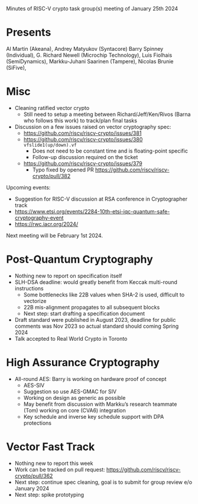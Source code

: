 Minutes of RISC-V crypto task group(s) meeting of January 25th 2024


# Presents

Al Martin (Akeana),
Andrey Matyukov (Syntacore)
Barry Spinney (Individual),
G. Richard Newell (Microchip Technology),
Luis Fiolhais (SemiDynamics),
Markku-Juhani Saarinen (Tampere),
Nicolas Brunie (SiFive),


# Misc

- Cleaning ratified vector crypto
    - Still need to setup a meeting between Richard/Jeff/Ken/Rivos (Barna who follows this work) to track/plan final tasks
- Discussion on a few issues raised on vector cryptography spec:
    - https://github.com/riscv/riscv-crypto/issues/381
    - https://github.com/riscv/riscv-crypto/issues/380 `vfslide1(up/down).vf`
        - Does not need to be constant time and is floating-point specific
        - Follow-up discussion required on the ticket
    - https://github.com/riscv/riscv-crypto/issues/379 
        - Typo fixed by opened PR https://github.com/riscv/riscv-crypto/pull/382


Upcoming events:

- Suggestion for RISC-V discussion at RSA conference in Cryptographer track
- https://www.etsi.org/events/2284-10th-etsi-iqc-quantum-safe-cryptography-event
- https://rwc.iacr.org/2024/


Next meeting will be February 1st 2024.

# Post-Quantum Cryptography


- Nothing new to report on specification itself
- SLH-DSA deadline: would greatly benefit from Keccak multi-round instructions
    - Some bottlenecks like 22B values when SHA-2 is used, difficult to vectorize
    - 22B mis-alignment propagates to all subsequent blocks
    - Next step: start drafting a specification document
- Draft standard were published in August 2023, deadline for public comments was Nov 2023 so actual standard should coming Spring 2024
- Talk accepted to Real World Crypto in Toronto

# High Assurance Cryptography 


- All-round AES: Barry is working on hardware proof of concept
    - AES-SIV 
    - Suggestion so use AES-GMAC for SIV
    - Working on design as generic as possible
    - May benefit from discussion with Markku’s research teammate (Tom) working on core (CVA6) integration
    - Key schedule and inverse key schedule support with DPA protections


# Vector Fast Track 

- Nothing new to report this week
- Work can be tracked on pull request: https://github.com/riscv/riscv-crypto/pull/362
- Next step: continue spec cleaning, goal is to submit for group review e/o January 2024
- Next step: spike prototyping
